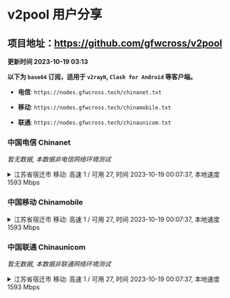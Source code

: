 # v2pool 用户分享
## 项目地址：<https://github.com/gfwcross/v2pool>
**更新时间 2023-10-19 03:13**


**以下为 `base64` 订阅，适用于 `v2rayN`, `Clash for Android` 等客户端。**

- **电信**: `https://nodes.gfwcross.tech/chinanet.txt`

- **移动**: `https://nodes.gfwcross.tech/chinamobile.txt`

- **联通**: `https://nodes.gfwcross.tech/chinaunicom.txt`


### 中国电信 Chinanet
<i>暂无数据, 本数据非电信网络环境测试</i>
<details><summary>江苏省宿迁市 移动: 高速 1 / 可用 27, 时间 2023-10-19 00:07:37, 本地速度 1593 Mbps</summary><p>可用节点订阅：https://transfer.sh/Rolqp7Qj7z/running.txt<br>高速节点订阅：https://transfer.sh/DEe0Lfj3x0/good.txt<br>低延迟节点订阅：https://transfer.sh/TJTcwNrAMT/low_delay.txt</p></details>
<p></p>

### 中国移动 Chinamobile
<details><summary>江苏省宿迁市 移动: 高速 1 / 可用 27, 时间 2023-10-19 00:07:37, 本地速度 1593 Mbps</summary><p>可用节点订阅：https://transfer.sh/Rolqp7Qj7z/running.txt<br>高速节点订阅：https://transfer.sh/DEe0Lfj3x0/good.txt<br>低延迟节点订阅：https://transfer.sh/TJTcwNrAMT/low_delay.txt</p></details>
<p></p>

### 中国联通 Chinaunicom
<i>暂无数据, 本数据非联通网络环境测试</i>
<details><summary>江苏省宿迁市 移动: 高速 1 / 可用 27, 时间 2023-10-19 00:07:37, 本地速度 1593 Mbps</summary><p>可用节点订阅：https://transfer.sh/Rolqp7Qj7z/running.txt<br>高速节点订阅：https://transfer.sh/DEe0Lfj3x0/good.txt<br>低延迟节点订阅：https://transfer.sh/TJTcwNrAMT/low_delay.txt</p></details>
<p></p>